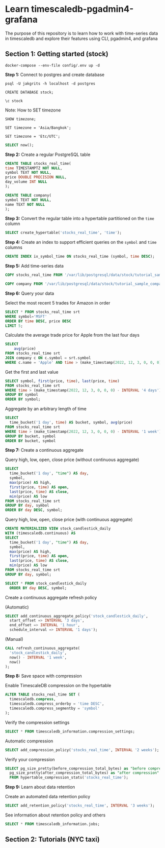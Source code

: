 # Learn timescaledb-pgadmin4-grafana
The purpose of this repository is to learn how to work with time-series data in timescaledb and explore their features using CLI, pgadmin4, and grafana

## Section 1: Getting started (stock)
```
docker-compose --env-file config/.env up -d
```
**Step 1:** Connect to postgres and create database  

```
psql -U jakgrits -h localhost -d postgres
```
```
CREATE DATABASE stock;
```
```
\c stock
```
Note: How to SET timezone
```
SHOW timezone;
```
```
SET timezone = 'Asia/Bangkok';
```
```
SET timezone = 'Etc/UTC';
```
```sql
SELECT now();
```
**Step 2:** Create a regular PostgreSQL table  

```sql
CREATE TABLE stocks_real_time(
time TIMESTAMPTZ NOT NULL,
symbol TEXT NOT NULL,
price DOUBLE PRECISION NULL,
day_volume INT NULL
);
```
```sql
CREATE TABLE company(
symbol TEXT NOT NULL,
name TEXT NOT NULL
);
```

**Step 3:** Convert the regular table into a hypertable partitioned on the `time` column  

```sql
SELECT create_hypertable('stocks_real_time', 'time');
```

**Step 4:** Create an index to support efficient queries on the `symbol` and `time` columns  

```sql
CREATE INDEX ix_symbol_time ON stocks_real_time (symbol, time DESC);
```

**Step 5:** Add time-series data  

```sql
COPY stocks_real_time FROM '/var/lib/postgresql/data/stock/tutorial_sample_tick.csv' DELIMITER ',' CSV HEADER;
```
```sql
COPY company FROM '/var/lib/postgresql/data/stock/tutorial_sample_company.csv' DELIMITER ',' CSV HEADER;
```

**Step 6:** Query your data  

Select the most recent 5 trades for Amazon in order
```sql
SELECT * FROM stocks_real_time srt
WHERE symbol='MSFT'
ORDER BY time DESC, price DESC
LIMIT 5;
```
Calculate the average trade price for Apple from the last four days
```sql
SELECT
    avg(price)
FROM stocks_real_time srt
JOIN company c ON c.symbol = srt.symbol
WHERE c.name = 'Apple' AND time > (make_timestamp(2022, 12, 3, 0, 0, 0) - INTERVAL '4 days');
```
Get the first and last value
```sql
SELECT symbol, first(price, time), last(price, time)
FROM stocks_real_time srt
WHERE time > (make_timestamp(2022, 12, 3, 0, 0, 0) - INTERVAL '4 days')
GROUP BY symbol
ORDER BY symbol;
```
Aggregate by an arbitrary length of time
```sql
SELECT
  time_bucket('1 day', time) AS bucket, symbol, avg(price)
FROM stocks_real_time srt
WHERE time > (make_timestamp(2022, 12, 3, 0, 0, 0) - INTERVAL '1 week')
GROUP BY bucket, symbol
ORDER BY bucket, symbol
```

**Step 7:** Create a continuous aggregate  

Query high, low, open, close price (without continuous aggregate)
```sql
SELECT
  time_bucket('1 day', "time") AS day,
  symbol,
  max(price) AS high,
  first(price, time) AS open,
  last(price, time) AS close,
  min(price) AS low
FROM stocks_real_time srt
GROUP BY day, symbol
ORDER BY day DESC, symbol;
```

Query high, low, open, close price (with continuous aggregate)
```sql
CREATE MATERIALIZED VIEW stock_candlestick_daily
WITH (timescaledb.continuous) AS
SELECT
  time_bucket('1 day', "time") AS day,
  symbol,
  max(price) AS high,
  first(price, time) AS open,
  last(price, time) AS close,
  min(price) AS low
FROM stocks_real_time srt
GROUP BY day, symbol;
```
```sql
SELECT * FROM stock_candlestick_daily
  ORDER BY day DESC, symbol;
```

Create a continuous aggregate refresh policy  

(Automatic)  

```sql
SELECT add_continuous_aggregate_policy('stock_candlestick_daily',
  start_offset => INTERVAL '3 days',
  end_offset => INTERVAL '1 hour',
  schedule_interval => INTERVAL '1 days');
```
(Manual)  
```sql
CALL refresh_continuous_aggregate(
  'stock_candlestick_daily',
  now() - INTERVAL '1 week',
  now()
);
```
**Step 8:** Save space with compression  

Enable TimescaleDB compression on the hypertable
```sql
ALTER TABLE stocks_real_time SET (
  timescaledb.compress,
  timescaledb.compress_orderby = 'time DESC',
  timescaledb.compress_segmentby = 'symbol'
);
```

Verify the compression settings
```sql
SELECT * FROM timescaledb_information.compression_settings;
```

Automatic compression
```sql
SELECT add_compression_policy('stocks_real_time', INTERVAL '2 weeks');
```

Verify your compression
```sql
SELECT pg_size_pretty(before_compression_total_bytes) as "before compression",
  pg_size_pretty(after_compression_total_bytes) as "after compression"
  FROM hypertable_compression_stats('stocks_real_time');
```

**Step 9:** Learn about data retention  

Create an automated data retention policy 
```sql
SELECT add_retention_policy('stocks_real_time', INTERVAL '3 weeks');
```

See information about retention policy and others
```sql
SELECT * FROM timescaledb_information.jobs;
```

## Section 2: Tutorials (NYC taxi)
